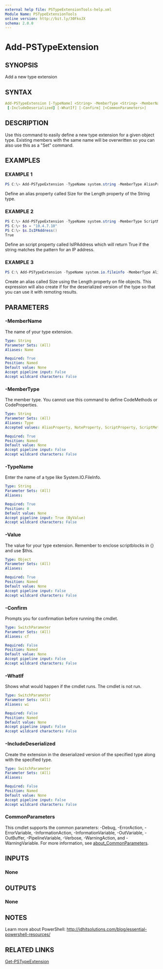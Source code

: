 ```yaml
---
external help file: PSTypeExtensionTools-help.xml
Module Name: PSTypeExtensionTools
online version: http://bit.ly/30FkoJX
schema: 2.0.0
---
```


# Add-PSTypeExtension

## SYNOPSIS

Add a new type extension

## SYNTAX

```yaml
Add-PSTypeExtension [-TypeName] <String> -MemberType <String> -MemberName <String> -Value <Object>
 [-IncludeDeserialized] [-WhatIf] [-Confirm] [<CommonParameters>]
```

## DESCRIPTION

Use this command to easily define a new type extension for a given object type. Existing members with the same name will be overwritten so you can also use this as a "Set" command.

## EXAMPLES

### EXAMPLE 1

```powershell
PS C:\> Add-PSTypeExtension -TypeName system.string -MemberType AliasProperty -MemberName Size -Value Length
```

Define an alias property called Size for the Length property of the String type.

### EXAMPLE 2

```powershell
PS C:\> Add-PSTypeExtension -TypeName system.string -MemberType ScriptMethod -MemberName IsIPAddress -value {$this -match "^\d{1,3}\.\d{1,3}\.\d{1,3}\.\d{1,3}$"}
PS C:\> $s = "10.4.7.10"
PS C:\> $s.IsIPAddress()
True
```

Define an script property called IsIPAddress which will return True if the string matches the pattern for an IP address.

### EXAMPLE 3

```powershell
PS C:\ Add-PSTypeExtension -TypeName system.io.fileinfo -MemberType AliasProperty -MemberName Size -value Length -IncludeDeserialized
```

Create an alias called Size using the Length property on file objects. This expression will also create if for the deserialized version of the type so that you can use it with remoting results.

## PARAMETERS

### -MemberName

The name of your type extension.

```yaml
Type: String
Parameter Sets: (All)
Aliases: Name

Required: True
Position: Named
Default value: None
Accept pipeline input: False
Accept wildcard characters: False
```

### -MemberType

The member type. You cannot use this command to define CodeMethods or CodeProperties.

```yaml
Type: String
Parameter Sets: (All)
Aliases: Type
Accepted values: AliasProperty, NoteProperty, ScriptProperty, ScriptMethod

Required: True
Position: Named
Default value: None
Accept pipeline input: False
Accept wildcard characters: False
```

### -TypeName

Enter the name of a type like System.IO.FileInfo.

```yaml
Type: String
Parameter Sets: (All)
Aliases:

Required: True
Position: 0
Default value: None
Accept pipeline input: True (ByValue)
Accept wildcard characters: False
```

### -Value

The value for your type extension. Remember to enclose scriptblocks in {} and use $this.

```yaml
Type: Object
Parameter Sets: (All)
Aliases:

Required: True
Position: Named
Default value: None
Accept pipeline input: False
Accept wildcard characters: False
```

### -Confirm

Prompts you for confirmation before running the cmdlet.

```yaml
Type: SwitchParameter
Parameter Sets: (All)
Aliases: cf

Required: False
Position: Named
Default value: None
Accept pipeline input: False
Accept wildcard characters: False
```

### -WhatIf

Shows what would happen if the cmdlet runs. The cmdlet is not run.

```yaml
Type: SwitchParameter
Parameter Sets: (All)
Aliases: wi

Required: False
Position: Named
Default value: None
Accept pipeline input: False
Accept wildcard characters: False
```

### -IncludeDeserialized

Create the extension in the deserialized version of the specified type along with the specified type.

```yaml
Type: SwitchParameter
Parameter Sets: (All)
Aliases:

Required: False
Position: Named
Default value: None
Accept pipeline input: False
Accept wildcard characters: False
```

### CommonParameters

This cmdlet supports the common parameters: -Debug, -ErrorAction, -ErrorVariable, -InformationAction, -InformationVariable, -OutVariable, -OutBuffer, -PipelineVariable, -Verbose, -WarningAction, and -WarningVariable. For more information, see [about_CommonParameters](http://go.microsoft.com/fwlink/?LinkID=113216).

## INPUTS

### None

## OUTPUTS

### None

## NOTES

Learn more about PowerShell: http://jdhitsolutions.com/blog/essential-powershell-resources/

## RELATED LINKS

[Get-PSTypeExtension]()
